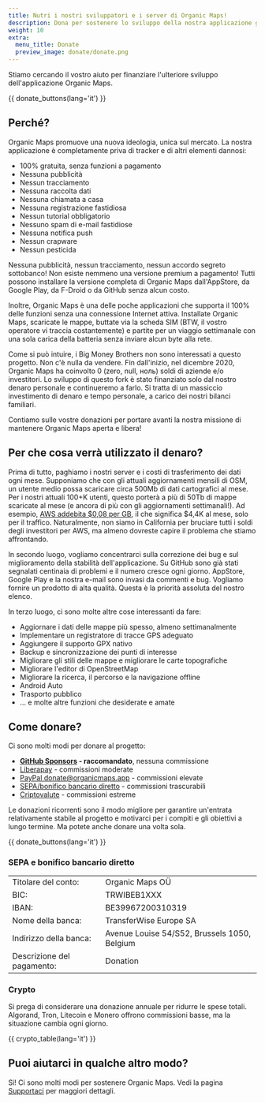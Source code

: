 ```yaml
---
title: Nutri i nostri sviluppatori e i server di Organic Maps!
description: Dona per sostenere lo sviluppo della nostra applicazione gratuita
weight: 10
extra:
  menu_title: Donate
  preview_image: donate/donate.png
---
```


Stiamo cercando il vostro aiuto per finanziare l'ulteriore sviluppo dell'applicazione Organic Maps.

{{ donate_buttons(lang='it') }}

## Perché?

Organic Maps promuove una nuova ideologia, unica sul mercato. La nostra applicazione è completamente priva di tracker e di altri elementi dannosi:

- 100% gratuita, senza funzioni a pagamento
- Nessuna pubblicità
- Nessun tracciamento
- Nessuna raccolta dati
- Nessuna chiamata a casa
- Nessuna registrazione fastidiosa
- Nessun tutorial obbligatorio
- Nessuno spam di e-mail fastidiose
- Nessuna notifica push
- Nessun crapware
- Nessun pesticida

Nessuna pubblicità, nessun tracciamento, nessun accordo segreto sottobanco! Non esiste nemmeno una versione premium a pagamento! Tutti possono installare la versione completa di Organic Maps dall'AppStore, da Google Play, da F-Droid o da GitHub senza alcun costo.

Inoltre, Organic Maps è una delle poche applicazioni che supporta il 100% delle funzioni senza una connessione Internet attiva. Installate Organic Maps, scaricate le mappe, buttate via la scheda SIM (BTW, il vostro operatore vi traccia costantemente) e partite per un viaggio settimanale con una sola carica della batteria senza inviare alcun byte alla rete.

Come si può intuire, i Big Money Brothers non sono interessati a questo progetto. Non c'è nulla da vendere. Fin dall'inizio, nel dicembre 2020, Organic Maps ha coinvolto 0 (zero, null, ноль) soldi di aziende e/o investitori. Lo sviluppo di questo fork è stato finanziato solo dal nostro denaro personale e continueremo a farlo. Si tratta di un massiccio investimento di denaro e tempo personale, a carico dei nostri bilanci familiari.

Contiamo sulle vostre donazioni per portare avanti la nostra missione di mantenere Organic Maps aperta e libera!

## Per che cosa verrà utilizzato il denaro?

Prima di tutto, paghiamo i nostri server e i costi di trasferimento dei dati ogni mese. Supponiamo che con gli attuali aggiornamenti mensili di OSM, un utente medio possa scaricare circa 500Mb di dati cartografici al mese. Per i nostri attuali 100+K utenti, questo porterà a più di 50Tb di mappe scaricate al mese (e ancora di più con gli aggiornamenti settimanali!). Ad esempio, [AWS addebita $0,08 per GB](https://aws.amazon.com/ec2/pricing/on-demand/#Data_Transfer), il che significa $4,4K al mese, solo per il traffico. Naturalmente, non siamo in California per bruciare tutti i soldi degli investitori per AWS, ma almeno dovreste capire il problema che stiamo affrontando.

In secondo luogo, vogliamo concentrarci sulla correzione dei bug e sul miglioramento della stabilità dell'applicazione. Su GitHub sono già stati segnalati centinaia di problemi e il numero cresce ogni giorno. AppStore, Google Play e la nostra e-mail sono invasi da commenti e bug. Vogliamo fornire un prodotto di alta qualità. Questa è la priorità assoluta del nostro elenco.

In terzo luogo, ci sono molte altre cose interessanti da fare:

- Aggiornare i dati delle mappe più spesso, almeno settimanalmente
- Implementare un registratore di tracce GPS adeguato
- Aggiungere il supporto GPX nativo
- Backup e sincronizzazione dei punti di interesse
- Migliorare gli stili delle mappe e migliorare le carte topografiche
- Migliorare l'editor di OpenStreetMap
- Migliorare la ricerca, il percorso e la navigazione offline
- Android Auto
- Trasporto pubblico
- ... e molte altre funzioni che desiderate e amate

## Come donare?

Ci sono molti modi per donare al progetto:

- **[GitHub Sponsors][] - raccomandato**, nessuna commissione
- [Liberapay][] - commissioni moderate
- [PayPal donate@organicmaps.app][paypal] - commissioni elevate
- [SEPA/bonifico bancario diretto][sepa] - commissioni trascurabili
- [Criptovalute][crypto] - commissioni estreme

Le donazioni ricorrenti sono il modo migliore per garantire un'entrata relativamente stabile al
progetto e motivarci per i compiti e gli obiettivi a lungo termine. Ma potete anche
donare una volta sola.

{{ donate_buttons(lang='it') }}

### SEPA e bonifico bancario diretto

|                            |                                              |
| -------------------------- | -------------------------------------------- |
| Titolare del conto:        | Organic Maps OÜ                              |
| BIC:                       | TRWIBEB1XXX                                  |
| IBAN:                      | BE39967200310319                             |
| Nome della banca:          | TransferWise Europe SA                       |
| Indirizzo della banca:     | Avenue Louise 54/S52, Brussels 1050, Belgium |
| Descrizione del pagamento: | Donation                                     |

### Crypto

Si prega di considerare una donazione annuale per ridurre le spese totali. Algorand, Tron,
Litecoin e Monero offrono commissioni basse, ma la situazione cambia ogni giorno.

{{ crypto_table(lang='it') }}

## Puoi aiutarci in qualche altro modo?

Sì! Ci sono molti modi per sostenere Organic Maps. Vedi la pagina
[Supportaci](@/support-us/index.md) per maggiori dettagli.

[paypal]: https://www.paypal.com/donate?hosted_button_id=JYM34AADM87V8 "PayPal donate@organicmaps.app"
[github sponsors]: https://github.com/sponsors/organicmaps "GitHub Sponsors"
[liberapay]: https://liberapay.com/OrganicMaps/donate "Liberapay"
[sepa]: #sepa-e-bonifico-bancario-diretto "SEPA e bonifico bancario diretto"
[crypto]: #crypto "Donazioni in criptovalute"
